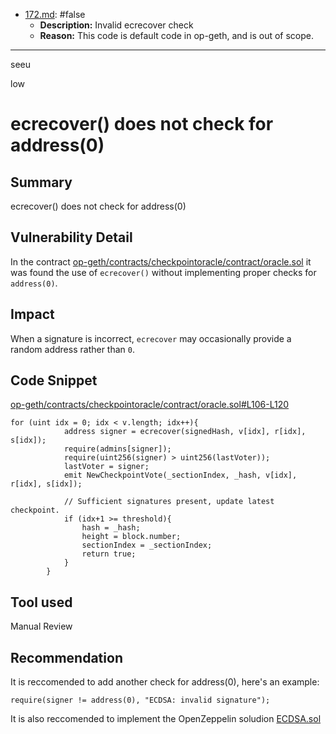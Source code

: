 
- [172.md](processed/false/specs/172.md): #false
  - **Description:** Invalid ecrecover check
  - **Reason:** This code is default code in op-geth, and is out of scope.

---

seeu

low

# ecrecover() does not check for address(0)

## Summary

ecrecover() does not check for address(0)

## Vulnerability Detail

In the contract [op-geth/contracts/checkpointoracle/contract/oracle.sol](https://github.com/sherlock-audit/2023-01-optimism/blob/main/op-geth/contracts/checkpointoracle/contract/oracle.sol) it was found the use of `ecrecover()` without implementing proper checks for `address(0)`.

## Impact

When a signature is incorrect, `ecrecover` may occasionally provide a random address rather than `0`.

## Code Snippet

[op-geth/contracts/checkpointoracle/contract/oracle.sol#L106-L120](https://github.com/sherlock-audit/2023-01-optimism/blob/main/op-geth/contracts/checkpointoracle/contract/oracle.sol#L106-L120)
```Solidity
for (uint idx = 0; idx < v.length; idx++){
            address signer = ecrecover(signedHash, v[idx], r[idx], s[idx]);
            require(admins[signer]);
            require(uint256(signer) > uint256(lastVoter));
            lastVoter = signer;
            emit NewCheckpointVote(_sectionIndex, _hash, v[idx], r[idx], s[idx]);

            // Sufficient signatures present, update latest checkpoint.
            if (idx+1 >= threshold){
                hash = _hash;
                height = block.number;
                sectionIndex = _sectionIndex;
                return true;
            }
        }
```

## Tool used

Manual Review

## Recommendation

It is reccomended to add another check for address(0), here's an example:
```Solidity
require(signer != address(0), "ECDSA: invalid signature");
```

It is also reccomended to implement the OpenZeppelin soludion [ECDSA.sol](https://github.com/OpenZeppelin/openzeppelin-contracts/blob/master/contracts/utils/cryptography/ECDSA.sol)
